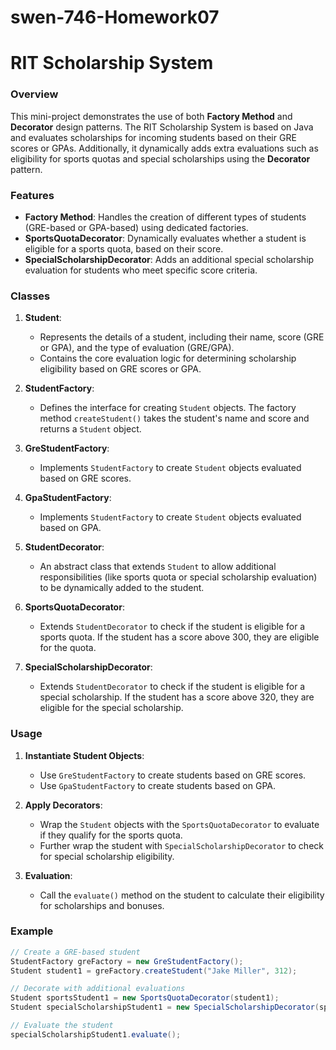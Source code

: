 # swen-746-Homework07
# RIT Scholarship System

### Overview
This mini-project demonstrates the use of both **Factory Method** and **Decorator** design patterns. The RIT Scholarship System is based on Java and evaluates scholarships for incoming students based on their GRE scores or GPAs. Additionally, it dynamically adds extra evaluations such as eligibility for sports quotas and special scholarships using the **Decorator** pattern.

### Features
- **Factory Method**: Handles the creation of different types of students (GRE-based or GPA-based) using dedicated factories.
- **SportsQuotaDecorator**: Dynamically evaluates whether a student is eligible for a sports quota, based on their score.
- **SpecialScholarshipDecorator**: Adds an additional special scholarship evaluation for students who meet specific score criteria.

### Classes

1. **Student**:
   - Represents the details of a student, including their name, score (GRE or GPA), and the type of evaluation (GRE/GPA).
   - Contains the core evaluation logic for determining scholarship eligibility based on GRE scores or GPA.
   
2. **StudentFactory**:
   - Defines the interface for creating `Student` objects. The factory method `createStudent()` takes the student's name and score and returns a `Student` object.

3. **GreStudentFactory**:
   - Implements `StudentFactory` to create `Student` objects evaluated based on GRE scores.
   
4. **GpaStudentFactory**:
   - Implements `StudentFactory` to create `Student` objects evaluated based on GPA.

5. **StudentDecorator**:
   - An abstract class that extends `Student` to allow additional responsibilities (like sports quota or special scholarship evaluation) to be dynamically added to the student.
   
6. **SportsQuotaDecorator**:
   - Extends `StudentDecorator` to check if the student is eligible for a sports quota. If the student has a score above 300, they are eligible for the quota.
   
7. **SpecialScholarshipDecorator**:
   - Extends `StudentDecorator` to check if the student is eligible for a special scholarship. If the student has a score above 320, they are eligible for the special scholarship.

### Usage
1. **Instantiate Student Objects**:
   - Use `GreStudentFactory` to create students based on GRE scores.
   - Use `GpaStudentFactory` to create students based on GPA.

2. **Apply Decorators**:
   - Wrap the `Student` objects with the `SportsQuotaDecorator` to evaluate if they qualify for the sports quota.
   - Further wrap the student with `SpecialScholarshipDecorator` to check for special scholarship eligibility.

3. **Evaluation**:
   - Call the `evaluate()` method on the student to calculate their eligibility for scholarships and bonuses.
   
### Example

```java
// Create a GRE-based student
StudentFactory greFactory = new GreStudentFactory();
Student student1 = greFactory.createStudent("Jake Miller", 312);

// Decorate with additional evaluations
Student sportsStudent1 = new SportsQuotaDecorator(student1);
Student specialScholarshipStudent1 = new SpecialScholarshipDecorator(sportsStudent1);

// Evaluate the student
specialScholarshipStudent1.evaluate();
